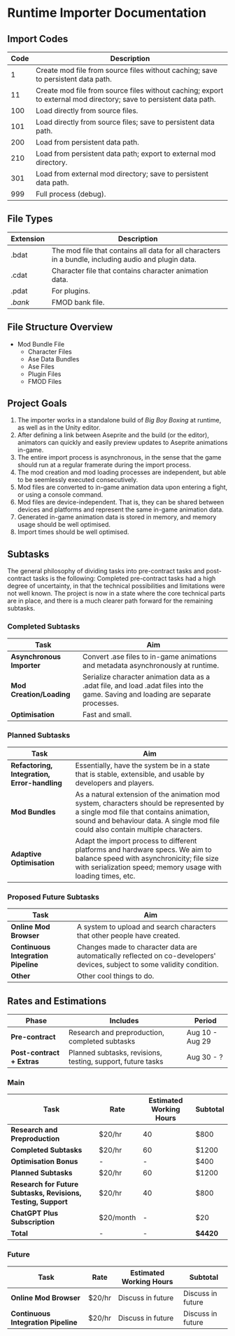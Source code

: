 
# Runtime Importer Documentation

## Import Codes

| Code | Description |
| ------------- |  ------------- | 
|1|Create mod file from source files without caching; save to persistent data path.|
|11|Create mod file from source files without caching; export to external mod directory; save to persistent data path.|
|100|Load directly from source files.|
|101|Load directly from source files; save to persistent data path.|
|200|Load from persistent data path.|
|210|Load from persistent data path; export to external mod directory.|
|301|Load from external mod directory; save to persistent data path.|
|999|Full process (debug).|

## File Types

| Extension | Description |
| ------------- | ------------- | 
| .bdat | The mod file that contains all data for all characters in a bundle, including audio and plugin data. |
| .cdat | Character file that contains character animation data. |
| .pdat | For plugins. |
| *.bank* | FMOD bank file. |

## File Structure Overview

- Mod Bundle File
  - Character Files
   - Ase Data Bundles
    - Ase Files
  - Plugin Files
  - FMOD Files


## Project Goals

1. The importer works in a standalone build of *Big Boy Boxing* at runtime, as well as in the Unity editor.
2. After defining a link between Aseprite and the build (or the editor), animators can quickly and easily preview updates to Aseprite animations in-game.
4. The entire import process is asynchronous, in the sense that the game should run at a regular framerate during the import process.
5. The mod creation and mod loading processes are independent, but able to be seemlessly executed consecutively.
6. Mod files are converted to in-game animation data upon entering a fight, or using a console command.
7. Mod files are device-independent. That is, they can be shared between devices and platforms and represent the same in-game animation data.
8. Generated in-game animation data is stored in memory, and memory usage should be well optimised.
9. Import times should be well optimised.

## Subtasks

The general philosophy of dividing tasks into pre-contract tasks and post-contract tasks is the following: Completed pre-contract tasks had a high degree of uncertainty, in that the technical possibilities and limitations were not well known. The project is now in a state where the core technical parts are in place, and there is a much clearer path forward for the remaining subtasks.

### Completed Subtasks

| Task | Aim |
| ------------- |  ------------- | 
| **Asynchronous Importer** |  Convert .ase files to in-game animations and metadata asynchronously at runtime. |
| **Mod Creation/Loading**  | Serialize character animation data as a .adat file, and load .adat files into the game. Saving and loading are separate processes. |
| **Optimisation** | Fast and small. |

### Planned Subtasks

| Task | Aim |
| ------------- |  ------------- | 
| **Refactoring, Integration, Error-handling** | Essentially, have the system be in a state that is stable, extensible, and usable by developers and players. |
| **Mod Bundles** | As a natural extension of the animation mod system, characters should be represented by a single mod file that contains animation, sound and behaviour data. A single mod file could also contain multiple characters. |
| **Adaptive Optimisation** |  Adapt the import process to different platforms and hardware specs. We aim to balance speed with asynchronicity; file size with serialization speed; memory usage with loading times, etc. |

### Proposed Future Subtasks

| Task | Aim |
| ------------- |  ------------- | 
| **Online Mod Browser** | A system to upload and search characters that other people have created. |
| **Continuous Integration Pipeline** | Changes made to character data are automatically reflected on co-developers' devices, subject to some validity condition. |
| **Other** | Other cool things to do. |

## Rates and Estimations

| Phase | Includes | Period |
| ------------- |  ------------- |  ------------- |  
| **Pre-contract** | Research and preproduction, completed subtasks | Aug 10 - Aug 29 | 
| **Post-contract + Extras**  | Planned subtasks, revisions, testing, support, future tasks | Aug 30 - ? |
### Main

| Task | Rate | Estimated Working Hours | Subtotal |
| ------------- |  ------------- |  ------------- |  ------------- |
| **Research and Preproduction** | $20/hr | 40 | $800 |
| **Completed Subtasks**  | $20/hr | 60 | $1200 |
| **Optimisation Bonus** | - | - | $400 |
| **Planned Subtasks**  | $20/hr | 60 | $1200 |
| **Research for Future Subtasks, Revisions, Testing, Support** | $20/hr | 40 | $800 |
| **ChatGPT Plus Subscription**  | $20/month | - | $20 |
| **Total** | - | - | **$4420** |

### Future
| Task | Rate | Estimated Working Hours | Subtotal |
| ------------- |  ------------- |  ------------- |  ------------- |
| **Online Mod Browser**  | $20/hr | Discuss in future | Discuss in future |
| **Continuous Integration Pipeline**  | $20/hr | Discuss in future | Discuss in future |
